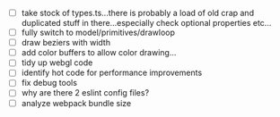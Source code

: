 - [ ] take stock of types.ts...there is probably a load of old crap and duplicated stuff in there...especially check optional properties etc...
- [ ] fully switch to model/primitives/drawloop
- [ ] draw beziers with width
- [ ] add color buffers to allow color drawing...
- [ ] tidy up webgl code
- [ ] identify hot code for performance improvements
- [ ] fix debug tools
- [ ] why are there 2 eslint config files?
- [ ] analyze webpack bundle size
